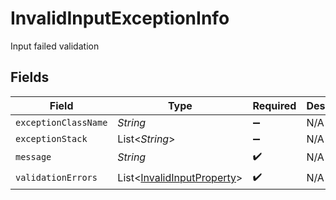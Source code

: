 # InvalidInputExceptionInfo

Input failed validation


## Fields

| Field                                                                     | Type                                                                      | Required                                                                  | Description                                                               |
| ------------------------------------------------------------------------- | ------------------------------------------------------------------------- | ------------------------------------------------------------------------- | ------------------------------------------------------------------------- |
| `exceptionClassName`                                                      | *String*                                                                  | :heavy_minus_sign:                                                        | N/A                                                                       |
| `exceptionStack`                                                          | List<*String*>                                                            | :heavy_minus_sign:                                                        | N/A                                                                       |
| `message`                                                                 | *String*                                                                  | :heavy_check_mark:                                                        | N/A                                                                       |
| `validationErrors`                                                        | List<[InvalidInputProperty](../../models/shared/InvalidInputProperty.md)> | :heavy_check_mark:                                                        | N/A                                                                       |
